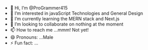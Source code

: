 - 👋 Hi, I’m @ProGrammer415
- 👀 I’m interested in javaScript Technologies and General Design
- 🌱 I’m currently learning the MERN stack and Next.js
- 💞️ I’m looking to collaborate on nothing at the moment
- 📫 How to reach me ...mmm! Not yet!
- 😄 Pronouns: ...Male
- ⚡ Fun fact: ...

<!---
ProGrammer415/ProGrammer415 is a ✨ special ✨ repository because its `README.md` (this file) appears on your GitHub profile.
You can click the Preview link to take a look at your changes.
--->
